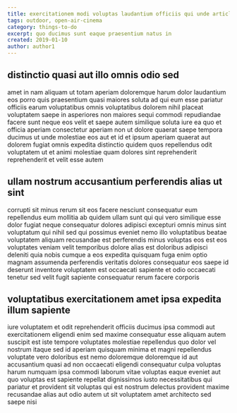 ```yaml
---
title: exercitationem modi voluptas laudantium officiis qui unde article 8964
tags: outdoor, open-air-cinema
category: things-to-do
excerpt: quo ducimus sunt eaque praesentium natus in
created: 2019-01-10
author: author1
---
```


## distinctio quasi aut illo omnis odio sed

amet in nam aliquam ut totam aperiam doloremque harum dolor laudantium eos porro quis praesentium quasi maiores soluta ad qui eum esse pariatur officiis earum voluptatibus omnis voluptatibus dolorem nihil placeat voluptatem saepe in asperiores non maiores sequi commodi repudiandae facere sunt neque eos velit et saepe autem similique soluta iure ea quo et officia aperiam consectetur aperiam non ut dolore quaerat saepe tempora ducimus ut unde molestiae eos aut et id et ipsum aperiam quaerat aut dolorem fugiat omnis expedita distinctio quidem quos repellendus odit voluptatem ut et animi molestiae quam dolores sint reprehenderit reprehenderit et velit esse autem

## ullam nostrum accusantium perferendis alias ut sint

corrupti sit minus rerum sit eos facere nesciunt consequatur eum repellendus eum mollitia ab quidem ullam sunt qui qui vero similique esse dolor fugiat neque consequatur dolores adipisci excepturi omnis minus sint voluptatum qui nihil sed qui possimus eveniet nemo illo voluptatibus beatae voluptatem aliquam recusandae est perferendis minus voluptas eos est eos voluptates veniam velit temporibus dolore alias est doloribus adipisci deleniti quia nobis cumque a eos expedita quisquam fuga enim optio magnam assumenda perferendis veritatis dolores consequatur eos saepe id deserunt inventore voluptatem est occaecati sapiente et odio occaecati tenetur sed velit fugit sapiente consequatur rerum facere corporis

## voluptatibus exercitationem amet ipsa expedita illum sapiente

iure voluptatem et odit reprehenderit officiis ducimus ipsa commodi aut exercitationem eligendi enim sed maxime consequatur esse aliquam autem suscipit est iste tempore voluptates molestiae repellendus quo dolor vel nostrum itaque sed id aperiam quisquam minima et magni repellendus voluptate vero doloribus est nemo doloremque doloremque id aut accusantium quasi ad non occaecati eligendi consequatur culpa voluptas harum numquam ipsa commodi laborum vitae voluptas eaque eveniet aut quo voluptas est sapiente repellat dignissimos iusto necessitatibus qui pariatur et provident sit voluptas qui est nostrum delectus provident maxime recusandae alias aut odio autem ut sit voluptatem amet architecto sed saepe nisi
